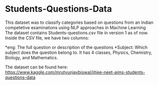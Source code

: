 # Students-Questions-Data
This dataset was to classify categories based on questions from an Indian competetive examinations using NLP approaches in Machine Learning <br>
The dataset contains Students-questions.csv file in version 1 as of now. <br>
Inside the CSV file, we have two columns: <br>

*eng: The full question or description of the questions
*Subject: Which subject does the question belong to. It has 4 classes, Physics, Chemistry, Biology, and Mathematics.

The dataset can be found here: https://www.kaggle.com/mrutyunjaybiswal/iitjee-neet-aims-students-questions-data